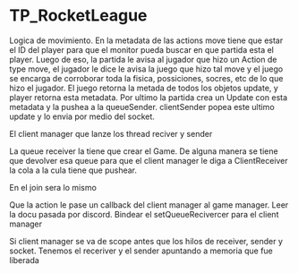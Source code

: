 # TP_RocketLeague

Logica de movimiento.
En la metadata de las actions move tiene que estar el ID del player para que
el monitor pueda buscar en que partida esta el player.
Luego de eso, la partida le avisa al jugador que hizo un Action de type move,
el jugador le dice le avisa la juego que hizo tal move y el juego se encarga de corroborar 
toda la fisica, possiciones, socres, etc de lo que hizo el jugador.
El juego retorna la metada de todos los objetos update, y player retorna esta metadata.
Por ultimo la partida crea un Update con esta metadata y la pushea a la queueSender.
clientSender popea este ultimo update y lo envia por medio del socket.

El client manager que lanze los thread reciver y sender

La queue receiver la tiene que crear el Game. De alguna manera se tiene que devolver esa queue para que el client manager 
le diga a ClientReceiver la cola a la cula tiene que pushear. 

En el join sera lo mismo


Que la action le pase un callback del client manager al game manager. 
Leer la docu pasada por discord. Bindear el setQueueRecivercer para el client manager

Si client manager se va de scope antes que los hilos de receiver, sender y socket. Tenemos el receriver y el sender apuntando a memoria que fue liberada